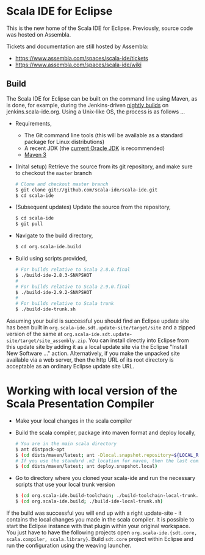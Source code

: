 Scala IDE for Eclipse
==============

This is the new home of the Scala IDE for Eclipse. Previously, source code was hosted on Assembla.

Tickets and documentation are still hosted by Assembla:

* https://www.assembla.com/spaces/scala-ide/tickets
* https://www.assembla.com/spaces/scala-ide/wiki


Build
-------

The Scala IDE for Eclipse can be built on the command line using Maven, as is done, for example, during the Jenkins-driven [nightly builds](http://jenkins.scala-ide.org) on jenkins.scala-ide.org. Using a Unix-like OS, the process is as follows ...

* Requirements,
    * The Git command line tools (this will be available as a standard package for Linux distributions)
    * A recent JDK (the [current Oracle JDK](http://www.oracle.com/technetwork/java/javase/downloads/index.html) is recommended)
    * [Maven 3](http://maven.apache.org/download.html)
* (Inital setup) Retrieve the source from its git repository, and make sure to checkout the `master` branch

	```bash
	# Clone and checkout master branch
	$ git clone git://github.com/scala-ide/scala-ide.git
	$ cd scala-ide
	```

* (Subsequent updates) Update the source from the repository,

	```bash
	$ cd scala-ide
	$ git pull
	```

* Navigate to the build directory,

	```bash
	$ cd org.scala-ide.build
	```

* Build using scripts provided,

	```bash
	# For builds relative to Scala 2.8.0.final
	$ ./build-ide-2.8.3-SNAPSHOT
	#
	# For builds relative to Scala 2.9.0.final
	$ ./build-ide-2.9.2-SNAPSHOT
	#
	# For builds relative to Scala trunk
	$ ./build-ide-trunk.sh
	```

Assuming your build is successful you should find an Eclipse update site has been built in `org.scala-ide.sdt.update-site/target/site` and a zipped version of the same at `org.scala-ide.sdt.update-site/target/site_assembly.zip`. You can install directly into Eclipse from this update site by adding it as a local update site via the Eclipse "Install New Software ..." action. Alternatively, if you make the unpacked site available via a web server, then the http URL of its root directory is acceptable as an ordinary Eclipse update site URL.

Working with local version of the Scala Presentation Compiler
==========================

  * Make your local changes in the scala compiler 
  * Build the scala compiler, package into maven format and deploy locally,

	```bash
	# You are in the main scala directory
	$ ant distpack-opt
	$ (cd dists/maven/latest; ant -Dlocal.snapshot.repository=${LOCAL_REPO} -Dlocal.release.repository=${LOCAL_REPO} deploy.snapshot.local)
	# If you use the standard .m2 location for maven, then the last command reduces to
	$ (cd dists/maven/latest; ant deploy.snapshot.local)
	```

  * Go to directory where you cloned your scala-ide and run the necessary scripts that use your local trunk version

	```bash
	$ (cd org.scala-ide.build-toolchain; ./build-toolchain-local-trunk.sh)
	$ (cd org.scala-ide.build; ./build-ide-local-trunk.sh)
	```

If the build was successful you will end up with a right update-site - it contains the local changes you made in the scala compiler. It is possible to start the Eclipse instance with that plugin within your original workspace. You just have to have the following projects open `org.scala-ide.{sdt.core, scala.compiler, scala.library}`. Build `sdt.core` project within Eclipse and run the configuration using the weaving launcher.
